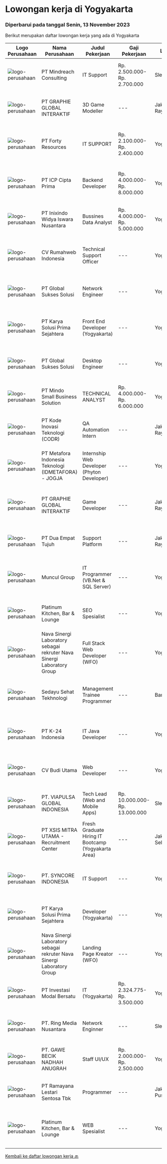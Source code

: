 
  # Lowongan kerja di Yogyakarta

  ### Diperbarui pada tanggal Senin, 13 November 2023

  Berikut merupakan daftar lowongan kerja yang ada di Yogyakarta

  |Logo Perusahaan | Nama Perusahaan | Judul Pekerjaan | Gaji Pekerjaan | Lokasi | Deskripsi | Tanggal diunggah | Pranala |
  | -------------- | --------------- | --------------- | --------- | --------- | -------------- | ------- | ----------- |
  |![logo-perusahaan](https://image-service-cdn.seek.com.au/8fdce98ea70ed7051bfced9fa0ba8256aacf3d94/ee4dce1061f3f616224767ad58cb2fc751b8d2dc)|PT Mindreach Consulting|IT Support|Rp. 2.500.000-Rp. 2.700.000|Sleman|IT Tech. Support Officers monitor and maintain computer systems and networks of an organization. Enabling them to install and configure computer...|Jumat, 10 November 2023|https://www.jobstreet.co.id/id/job/it-support-4525535?token=0~9ea20c04-b4dd-4adb-946a-175ae0435551&sectionRank=1&jobId=jobstreet-id-job-4525535|
|![logo-perusahaan](https://image-service-cdn.seek.com.au/4cf2a680e40684f2c1e45f1d04725525a26ebc67/ee4dce1061f3f616224767ad58cb2fc751b8d2dc)|PT GRAPHIE GLOBAL INTERAKTIF|3D Game Modeller|---|Jakarta Raya|Job Responsibilities: Creating 3D Model character for game Smoothing a 3D file Editing 3D File UV Unwrap texturing Humanoid Rigging Required Software...|Senin, 06 November 2023|https://www.jobstreet.co.id/id/job/3d-game-modeller-4519808?token=0~9ea20c04-b4dd-4adb-946a-175ae0435551&sectionRank=2&jobId=jobstreet-id-job-4519808|
|![logo-perusahaan](https://image-service-cdn.seek.com.au/60b34d92c1845d2862d77ea80c551598b9561ff0/ee4dce1061f3f616224767ad58cb2fc751b8d2dc)|PT Forty Resources|IT SUPPORT|Rp. 2.100.000-Rp. 2.400.000|Yogyakarta|Job Description: Memastikan bahwa semua komputer yang digunakan oleh pengguna terhubung ke jaringan. Melakukan pengecekan jika aplikasi-aplikasi yang...|Kamis, 09 November 2023|https://www.jobstreet.co.id/id/job/it-support-4523616?token=0~9ea20c04-b4dd-4adb-946a-175ae0435551&sectionRank=3&jobId=jobstreet-id-job-4523616|
|![logo-perusahaan](https://image-service-cdn.seek.com.au/93e6dad843d24e4594bfcaa869dd5928ad23e0e4/ee4dce1061f3f616224767ad58cb2fc751b8d2dc)|PT ICP Cipta Prima|Backend Developer|Rp. 4.000.000-Rp. 8.000.000|Yogyakarta|Expertise in Back-End Web Development and Software Development Experience in Object-Oriented Programming (OOP) and Programming Knowledge of Front-End...|Minggu, 12 November 2023|https://www.jobstreet.co.id/id/job/backend-developer-4526191?token=0~9ea20c04-b4dd-4adb-946a-175ae0435551&sectionRank=4&jobId=jobstreet-id-job-4526191|
|![logo-perusahaan](https://image-service-cdn.seek.com.au/517d13e469b6266fbbf8bfe0dea8e6ee1a5d07b3/ee4dce1061f3f616224767ad58cb2fc751b8d2dc)|PT Inixindo Widya Iswara Nusantara|Bussines Data Analyst|Rp. 4.000.000-Rp. 5.000.000|Yogyakarta|Deskripsi Pekerjaan: Walidata dan berperan atas penyediaan data sesuai dengan kebutuhan eksekutif perusahaan. Penghasil informasi secara visual dari...|Kamis, 09 November 2023|https://www.jobstreet.co.id/id/job/bussines-data-analyst-4523716?token=0~9ea20c04-b4dd-4adb-946a-175ae0435551&sectionRank=5&jobId=jobstreet-id-job-4523716|
|![logo-perusahaan](https://image-service-cdn.seek.com.au/1aa7e529728e571eee2978a46748fcbc8e09c44b/ee4dce1061f3f616224767ad58cb2fc751b8d2dc)|CV Rumahweb Indonesia|Technical Support Officer|---|Yogyakarta|Memberikan dukungan teknis bagi pelanggan yang mengalami kesulitan dalam menggunakan layanan Rumahweb melalui channel livechat, email, dan telepon...|Kamis, 09 November 2023|https://www.jobstreet.co.id/id/job/technical-support-officer-4524395?token=0~9ea20c04-b4dd-4adb-946a-175ae0435551&sectionRank=6&jobId=jobstreet-id-job-4524395|
|![logo-perusahaan](https://image-service-cdn.seek.com.au/186a9ca97c9050b5f74b9d52c29d1295c842cef8/ee4dce1061f3f616224767ad58cb2fc751b8d2dc)|PT Global Sukses Solusi|Network Engineer|---|Yogyakarta|Menangani troubleshooting jaringan internet, troubleshooting ringan hardware, dan mengikuti seluruh SOP Perusahaan tentang Sistem Manajemen Keamanan...|Senin, 06 November 2023|https://www.jobstreet.co.id/id/job/network-engineer-4519918?token=0~9ea20c04-b4dd-4adb-946a-175ae0435551&sectionRank=7&jobId=jobstreet-id-job-4519918|
|![logo-perusahaan](https://image-service-cdn.seek.com.au/bb0f2c313297f2db3d497466b95d7da85644edc0/ee4dce1061f3f616224767ad58cb2fc751b8d2dc)|PT Karya Solusi Prima Sejahtera|Front End Developer (Yogyakarta)|---|Yogyakarta|Memiliki pengalaman setidaknya 1-2 tahun pada bidang Front end Development. Memiliki pengalaman dalam penggunaan stack HTML, CSS, Javascript. Memiliki...|Selasa, 07 November 2023|https://www.jobstreet.co.id/id/job/front-end-developer-yogyakarta-4521592?token=0~9ea20c04-b4dd-4adb-946a-175ae0435551&sectionRank=8&jobId=jobstreet-id-job-4521592|
|![logo-perusahaan](https://image-service-cdn.seek.com.au/f494db2ac8c7d08350bf47fb863706a2c8511c12/ee4dce1061f3f616224767ad58cb2fc751b8d2dc)|PT Global Sukses Solusi|Desktop Engineer|---|Yogyakarta|Our backend programmer will develop and maintain custom modifications to ERP's core system. Develop and maintain data integration and reporting...|Senin, 06 November 2023|https://www.jobstreet.co.id/id/job/desktop-engineer-4520300?token=0~9ea20c04-b4dd-4adb-946a-175ae0435551&sectionRank=9&jobId=jobstreet-id-job-4520300|
|![logo-perusahaan](https://i.ibb.co/sqvTCh9/112815900-stock-vector-no-image-available-icon-flat-vector.webp)|PT Mindo Small Business Solution|TECHNICAL ANALYST|Rp. 4.000.000-Rp. 6.000.000|Yogyakarta|Minimum Qualifications and Experience: Bachelor's degree in a related field. Minimum of 2 years of hands-on experience in technical support or a...|Kamis, 02 November 2023|https://www.jobstreet.co.id/id/job/technical-analyst-4516556?token=0~9ea20c04-b4dd-4adb-946a-175ae0435551&sectionRank=10&jobId=jobstreet-id-job-4516556|
|![logo-perusahaan](https://image-service-cdn.seek.com.au/f9a43488fb6cd9c390e0bc30837cba2409c40d5b/ee4dce1061f3f616224767ad58cb2fc751b8d2dc)|PT Kode Inovasi Teknologi (CODR)|QA Automation Intern|---|Jakarta Raya|Job Description: Write test scripts to automate complex test cases and scenarios for web and/or mobile applications Implement strategy for quality...|Kamis, 02 November 2023|https://www.jobstreet.co.id/id/job/qa-automation-intern-4517099?token=0~9ea20c04-b4dd-4adb-946a-175ae0435551&sectionRank=11&jobId=jobstreet-id-job-4517099|
|![logo-perusahaan](https://i.ibb.co/sqvTCh9/112815900-stock-vector-no-image-available-icon-flat-vector.webp)|PT Metafora Indonesia Teknologi (IDMETAFORA) - JOGJA|Internship Web Developer (Phyton Developer)|---|Yogyakarta|Tanggung Jawab Pekerjaan :Mengembangkan website dan sistem informasi berbasis web.Keahlian :Menguasai framework CodeIgniter (syarat utama)Menguasai...|Kamis, 09 November 2023|https://www.jobstreet.co.id/id/job/internship-web-developer-phyton-developer-1037372093?token=0~9ea20c04-b4dd-4adb-946a-175ae0435551&sectionRank=12&jobId=jobstreet-id-job-1037372093|
|![logo-perusahaan](https://image-service-cdn.seek.com.au/f9a751ea24d68e4658d0eb7882e2db58a9b95cb0/ee4dce1061f3f616224767ad58cb2fc751b8d2dc)|PT GRAPHIE GLOBAL INTERAKTIF|Game Developer|---|Jakarta Raya|Deskripsi Pekerjaan : Usia maksimal 40 tahun Pendidikan terakhir minimal D3 Menyenangi dunia aplikasi komputer dan pembuatan game Mempunyai kemampuan...|Senin, 30 Oktober 2023|https://www.jobstreet.co.id/id/job/game-developer-4513833?token=0~9ea20c04-b4dd-4adb-946a-175ae0435551&sectionRank=13&jobId=jobstreet-id-job-4513833|
|![logo-perusahaan](https://image-service-cdn.seek.com.au/d2d3884bcbeff9e992cca4e05452eaf9f393eaeb/ee4dce1061f3f616224767ad58cb2fc751b8d2dc)|PT Dua Empat Tujuh|Support Platform|---|Jakarta Raya|Duties: Monitors system services 7 x 24 Posts information regarding infrastructure/application issue Provides initial diagnostic Resolve issue/request...|Rabu, 01 November 2023|https://www.jobstreet.co.id/id/job/support-platform-4515491?token=0~9ea20c04-b4dd-4adb-946a-175ae0435551&sectionRank=14&jobId=jobstreet-id-job-4515491|
|![logo-perusahaan](https://image-service-cdn.seek.com.au/fa5c408f1f53a95fbfef690237804ea725c51d7a/ee4dce1061f3f616224767ad58cb2fc751b8d2dc)|Muncul Group|IT Programmer (VB.Net & SQL Server)|---|Yogyakarta|Deskripsi Pekerjaan : Mahir menggunakan bahasa pemrograman VB NET Desktop maupun Web (ASP.NET) Mahir menggunakan bahasa pemrograman SQL khususnya...|Kamis, 02 November 2023|https://www.jobstreet.co.id/id/job/it-programmer-vb.net-sql-server-4517529?token=0~9ea20c04-b4dd-4adb-946a-175ae0435551&sectionRank=15&jobId=jobstreet-id-job-4517529|
|![logo-perusahaan](https://image-service-cdn.seek.com.au/973cf6461df30cb01326f2afe2298a69386c09b4/ee4dce1061f3f616224767ad58cb2fc751b8d2dc)|Platinum Kitchen, Bar & Lounge|SEO Spesialist|---|Yogyakarta|KUALIFIKASI :• Memiliki kemampuan untuk menulis konten yang SEO-friendly              ·        • Memiliki keahlian teknis tentang HTML/CSS           ...|Kamis, 09 November 2023|https://www.jobstreet.co.id/id/job/seo-spesialist-1037372338?token=0~9ea20c04-b4dd-4adb-946a-175ae0435551&sectionRank=16&jobId=jobstreet-id-job-1037372338|
|![logo-perusahaan](https://i.ibb.co/sqvTCh9/112815900-stock-vector-no-image-available-icon-flat-vector.webp)|Nava Sinergi Laboratory sebagai rekruter Nava Sinergi Laboratory Group|Full Stack Web Developer (WFO)|---|Yogyakarta|Kriteria:- Pendidikan S1 Ilmu Komputer, Teknik Informatika, Software Engineering, Sistem Informasi, atau jurusan sejenis lainnya.- Memiliki pengalaman...|Kamis, 09 November 2023|https://www.jobstreet.co.id/id/job/full-stack-web-developer-wfo-1037372643?token=0~9ea20c04-b4dd-4adb-946a-175ae0435551&sectionRank=17&jobId=jobstreet-id-job-1037372643|
|![logo-perusahaan](https://image-service-cdn.seek.com.au/88a195ac188b7cceb7f42066d9ec8fdc17d4ff1c/ee4dce1061f3f616224767ad58cb2fc751b8d2dc)|Sedayu Sehat Tekhnologi|Management Trainee Programmer|---|Bantul|MT Programmer/Senior Programmer*terbuka untuk Fresh Graduate1. Menguasai pengembangan aplikasi berbasis web, Android, iOS.2. Memiliki keahlian dalam...|Selasa, 07 November 2023|https://www.jobstreet.co.id/id/job/management-trainee-programmer-4520977?token=0~9ea20c04-b4dd-4adb-946a-175ae0435551&sectionRank=18&jobId=jobstreet-id-job-4520977|
|![logo-perusahaan](https://image-service-cdn.seek.com.au/73afeadf1749c79edcf1d1b4f6ba6dbb1684b721/ee4dce1061f3f616224767ad58cb2fc751b8d2dc)|PT K-24 Indonesia|IT Java Developer|---|Yogyakarta|Requirements Pendidikan S1 Sistem Informasi/Teknik Informatika Berpengalaman 1 tahun dibidang yang sama  Menguasai Framework Java (Spring) Memahami...|Senin, 30 Oktober 2023|https://www.jobstreet.co.id/id/job/it-java-developer-4513141?token=0~9ea20c04-b4dd-4adb-946a-175ae0435551&sectionRank=19&jobId=jobstreet-id-job-4513141|
|![logo-perusahaan](https://image-service-cdn.seek.com.au/fc2c875cf6cbba5272479c7ca708999f210116fe/ee4dce1061f3f616224767ad58cb2fc751b8d2dc)|CV Budi Utama|Web Developer|---|Yogyakarta|**Kualifikasi:**- Minimal lulusan D3/S1 dari segala jurusan.- Kemampuan merencanakan dan bernegosiasi.- Pengalaman kerja minimal 1 tahun sebagai...|Senin, 06 November 2023|https://www.jobstreet.co.id/id/job/web-developer-1037347261?token=0~9ea20c04-b4dd-4adb-946a-175ae0435551&sectionRank=20&jobId=jobstreet-id-job-1037347261|
|![logo-perusahaan](https://image-service-cdn.seek.com.au/145797e7ca3c4cfd8e03031932425f9ada877698/ee4dce1061f3f616224767ad58cb2fc751b8d2dc)|PT. VIAPULSA GLOBAL INDONESIA|Tech Lead (Web and Mobile Apps)|Rp. 10.000.000-Rp. 13.000.000|Sleman|Responsibilities: Determining project requirements and developing work schedules for the team. Delegating tasks and achieving daily, weekly, and...|Rabu, 01 November 2023|https://www.jobstreet.co.id/id/job/tech-lead-web-and-mobile-apps-4515474?token=0~9ea20c04-b4dd-4adb-946a-175ae0435551&sectionRank=21&jobId=jobstreet-id-job-4515474|
|![logo-perusahaan](https://image-service-cdn.seek.com.au/fa12dd378bd230f83b9ccd636b4121ebbb347455/ee4dce1061f3f616224767ad58cb2fc751b8d2dc)|PT XSIS MITRA UTAMA - Recruitment Center|Fresh Graduate Hiring IT Bootcamp (Yogyakarta Area)|---|Jakarta Selatan|What we offer you: Integrated Training Full Stack specialist Soft Skills Training. Real &amp; varied experiences (IT Project environment). Intensive...|Senin, 30 Oktober 2023|https://www.jobstreet.co.id/id/job/fresh-graduate-hiring-it-bootcamp-yogyakarta-area-4513293?token=0~9ea20c04-b4dd-4adb-946a-175ae0435551&sectionRank=22&jobId=jobstreet-id-job-4513293|
|![logo-perusahaan](https://i.ibb.co/sqvTCh9/112815900-stock-vector-no-image-available-icon-flat-vector.webp)|PT. SYNCORE INDONESIA|IT Support|---|Yogyakarta|Pendidikan minimal SMK Teknik Komputer dan Jaringan Memahami desain dan topologi jaringan Memahami System Linux Memahami dan menguasai Mikrotik serta...|Rabu, 08 November 2023|https://www.jobstreet.co.id/id/job/it-support-1037364410?token=0~9ea20c04-b4dd-4adb-946a-175ae0435551&sectionRank=23&jobId=jobstreet-id-job-1037364410|
|![logo-perusahaan](https://image-service-cdn.seek.com.au/bb0f2c313297f2db3d497466b95d7da85644edc0/ee4dce1061f3f616224767ad58cb2fc751b8d2dc)|PT Karya Solusi Prima Sejahtera|Developer (Yogyakarta)|---|Yogyakarta|Kualifikasi :1. Menguasai bahasa Pemrograman Java2. Memahami bahasa pemrograman Go menjadi nilai plus3. Memahami konsep microservices4. Menguasai...|Selasa, 31 Oktober 2023|https://www.jobstreet.co.id/id/job/developer-yogyakarta-4514221?token=0~9ea20c04-b4dd-4adb-946a-175ae0435551&sectionRank=24&jobId=jobstreet-id-job-4514221|
|![logo-perusahaan](https://i.ibb.co/sqvTCh9/112815900-stock-vector-no-image-available-icon-flat-vector.webp)|Nava Sinergi Laboratory sebagai rekruter Nava Sinergi Laboratory Group|Landing Page Kreator (WFO)|---|Yogyakarta|1. Pendidikan minimal SMK Informatika/MultimediaDiploma/S1 Informatika/Sejenis. 2. Proaktif, detail oriented, fast learner3. Mudah beradaptasi, mampu...|Senin, 06 November 2023|https://www.jobstreet.co.id/id/job/landing-page-kreator-wfo-1037346893?token=0~9ea20c04-b4dd-4adb-946a-175ae0435551&sectionRank=25&jobId=jobstreet-id-job-1037346893|
|![logo-perusahaan](https://image-service-cdn.seek.com.au/056c856bcfe6df39cbdcdfde80bbbf9b8050a11d/ee4dce1061f3f616224767ad58cb2fc751b8d2dc)|PT Investasi Modal Bersatu|IT (Yogyakarta)|Rp. 2.324.775-Rp. 3.500.000|Yogyakarta|KUALIFIKASI : Maksimal 35 Tahun Kandidat harus memiliki setidaknya Diploma, Gelar Sarjana di Ilmu Komputer/ teknologi Informasi atau setara Setidaknya...|Kamis, 26 Oktober 2023|https://www.jobstreet.co.id/id/job/it-yogyakarta-4510064?token=0~9ea20c04-b4dd-4adb-946a-175ae0435551&sectionRank=26&jobId=jobstreet-id-job-4510064|
|![logo-perusahaan](https://image-service-cdn.seek.com.au/05c4a06968da47886829117565b0a6feb28b4897/ee4dce1061f3f616224767ad58cb2fc751b8d2dc)|PT. Ring Media Nusantara|Network Enginner|---|Sleman|-Pendidikan Min. SMK, Diploma (D3) / sarjana (S1) Ilmu Komputer, sistem informasi, Teknik komputer, atau Pendidikan yang setara.-Diutamakan memiliki...|Kamis, 02 November 2023|https://www.jobstreet.co.id/id/job/network-enginner-1037325514?token=0~9ea20c04-b4dd-4adb-946a-175ae0435551&sectionRank=27&jobId=jobstreet-id-job-1037325514|
|![logo-perusahaan](https://image-service-cdn.seek.com.au/4fb3e94efe13c78c9661381d34fc3e44e968e371/ee4dce1061f3f616224767ad58cb2fc751b8d2dc)|PT. GAWE BECIK NADHAH ANUGRAH|Staff UI/UX|Rp. 2.000.000-Rp. 2.500.000|Yogyakarta|Kualifikasi : Usia maksimal 28 tahun Pendidikan minimal S1 Jurusan Informatika, Graphic Design, Multimedia atau jurusan lain yang relevan Menguasai...|Rabu, 25 Oktober 2023|https://www.jobstreet.co.id/id/job/staff-ui-ux-4509454?token=0~9ea20c04-b4dd-4adb-946a-175ae0435551&sectionRank=28&jobId=jobstreet-id-job-4509454|
|![logo-perusahaan](https://image-service-cdn.seek.com.au/d24e4533c7484fd3a354666b4792fcb8ee5137e8/ee4dce1061f3f616224767ad58cb2fc751b8d2dc)|PT Ramayana Lestari Sentosa Tbk|Programmer|---|Jakarta Pusat|Menerima permintaan pembuatan aplikasi dari bagian project yang sudah disetujui oleh Kepala Divisi IT dan Kepala Bagian Teknikal. Menganalisa,...|Jumat, 27 Oktober 2023|https://www.jobstreet.co.id/id/job/programmer-4511934?token=0~9ea20c04-b4dd-4adb-946a-175ae0435551&sectionRank=29&jobId=jobstreet-id-job-4511934|
|![logo-perusahaan](https://image-service-cdn.seek.com.au/973cf6461df30cb01326f2afe2298a69386c09b4/ee4dce1061f3f616224767ad58cb2fc751b8d2dc)|Platinum Kitchen, Bar & Lounge|WEB Spesialist|---|Yogyakarta|Tugas dan Tanggung Jawab :• Membuat website untuk kebutuhan perusahaan• Menghasilkan program dari hasil kolaborasi User, System Analysts, Programmer...|Kamis, 02 November 2023|https://www.jobstreet.co.id/id/job/web-spesialist-1037325327?token=0~9ea20c04-b4dd-4adb-946a-175ae0435551&sectionRank=30&jobId=jobstreet-id-job-1037325327|


  [Kembali ke daftar lowongan kerja 🔙](../README.md#daftar-lowongan-kerja)
  